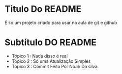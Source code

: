# Titulo Do README

É so um projeto criado para usar na aula de git e github 

# Subtítulo DO README

- Tópico 1 : Nada disso é real 
- Tópico 2 : Só uma Atualização Simples
- Tópico 3 : Commit Feito Por Noah Da silva.
